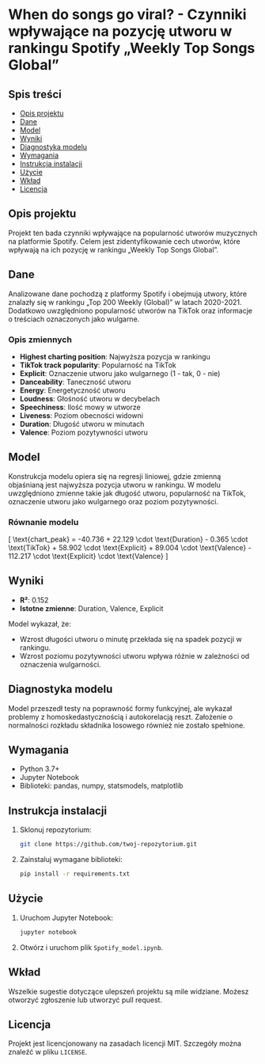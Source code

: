# When do songs go viral? - Czynniki wpływające na pozycję utworu w rankingu Spotify „Weekly Top Songs Global”

## Spis treści
- [Opis projektu](#opis-projektu)
- [Dane](#dane)
- [Model](#model)
- [Wyniki](#wyniki)
- [Diagnostyka modelu](#diagnostyka-modelu)
- [Wymagania](#wymagania)
- [Instrukcja instalacji](#instrukcja-instalacji)
- [Użycie](#użycie)
- [Wkład](#wkład)
- [Licencja](#licencja)

## Opis projektu
Projekt ten bada czynniki wpływające na popularność utworów muzycznych na platformie Spotify. Celem jest zidentyfikowanie cech utworów, które wpływają na ich pozycję w rankingu „Weekly Top Songs Global”.

## Dane
Analizowane dane pochodzą z platformy Spotify i obejmują utwory, które znalazły się w rankingu „Top 200 Weekly (Global)” w latach 2020-2021. Dodatkowo uwzględniono popularność utworów na TikTok oraz informacje o treściach oznaczonych jako wulgarne.

### Opis zmiennych
- **Highest charting position**: Najwyższa pozycja w rankingu
- **TikTok track popularity**: Popularność na TikTok
- **Explicit**: Oznaczenie utworu jako wulgarnego (1 - tak, 0 - nie)
- **Danceability**: Taneczność utworu
- **Energy**: Energetyczność utworu
- **Loudness**: Głośność utworu w decybelach
- **Speechiness**: Ilość mowy w utworze
- **Liveness**: Poziom obecności widowni
- **Duration**: Długość utworu w minutach
- **Valence**: Poziom pozytywności utworu

## Model
Konstrukcja modelu opiera się na regresji liniowej, gdzie zmienną objaśnianą jest najwyższa pozycja utworu w rankingu. W modelu uwzględniono zmienne takie jak długość utworu, popularność na TikTok, oznaczenie utworu jako wulgarnego oraz poziom pozytywności.

### Równanie modelu
\[ \text{chart\_peak} = -40.736 + 22.129 \cdot \text{Duration} - 0.365 \cdot \text{TikTok} + 58.902 \cdot \text{Explicit} + 89.004 \cdot \text{Valence} - 112.217 \cdot \text{Explicit} \cdot \text{Valence} \]

## Wyniki
- **R²**: 0.152
- **Istotne zmienne**: Duration, Valence, Explicit

Model wykazał, że:
- Wzrost długości utworu o minutę przekłada się na spadek pozycji w rankingu.
- Wzrost poziomu pozytywności utworu wpływa różnie w zależności od oznaczenia wulgarności.

## Diagnostyka modelu
Model przeszedł testy na poprawność formy funkcyjnej, ale wykazał problemy z homoskedastycznością i autokorelacją reszt. Założenie o normalności rozkładu składnika losowego również nie zostało spełnione.

## Wymagania
- Python 3.7+
- Jupyter Notebook
- Biblioteki: pandas, numpy, statsmodels, matplotlib

## Instrukcja instalacji
1. Sklonuj repozytorium:
    ```bash
    git clone https://github.com/twoj-repozytorium.git
    ```
2. Zainstaluj wymagane biblioteki:
    ```bash
    pip install -r requirements.txt
    ```

## Użycie
1. Uruchom Jupyter Notebook:
    ```bash
    jupyter notebook
    ```
2. Otwórz i uruchom plik `Spotify_model.ipynb`.

## Wkład
Wszelkie sugestie dotyczące ulepszeń projektu są mile widziane. Możesz otworzyć zgłoszenie lub utworzyć pull request.

## Licencja
Projekt jest licencjonowany na zasadach licencji MIT. Szczegóły można znaleźć w pliku `LICENSE`.
